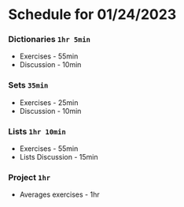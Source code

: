 # Schedule for 01/24/2023

### Dictionaries `1hr 5min`

-   Exercises - 55min
-   Discussion - 10min

### Sets `35min`

-   Exercises - 25min
-   Discussion - 10min

### Lists `1hr 10min`

-   Exercises - 55min
-   Lists Discussion - 15min

### Project `1hr`

-   Averages exercises - 1hr
